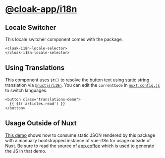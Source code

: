 # [@cloak-app/i18n](https://github.com/BKWLD/cloak-i18n)

## Locale Switcher

This locale switcher component comes with the package.

<cloak-i18n-locale-selector>
</cloak-i18n-locale-selector>


```vue
<cloak-i18n-locale-selector>
</cloak-i18n-locale-selector>
```

## Using Translations

This component uses `$t()` to resolve the button text using static string translation via [`@nuxtjs/i18n`](https://i18n.nuxtjs.org).  You can edit the `currentCode` in [`nuxt.config.js`](https://github.com/BKWLD/cloak-i18n/blob/master/demo/nuxt.config.js) to switch languages.

<translations-demo></translations-demo>

```vue
<button class="translations-demo">
  {{ $t('articles.read') }}
</button>
```

## Usage Outside of Nuxt

[This demo](./external.html) shows how to consume static JSON rendered by this package with a manually bootstrapped instance of vue-i18n for usage outside of Nuxt.  Be sure to read the source of [app.coffee](https://github.com/BKWLD/cloak-i18n/blob/master/demo/external/app.coffee) which is used to generate the JS in that demo.
